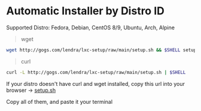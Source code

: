 # Automatic Installer by Distro ID
Supported Distro: Fedora, Debian, CentOS 8/9, Ubuntu, Arch, Alpine 

> wget

```bash
wget http://gogs.com/lendra/lxc-setup/raw/main/setup.sh && $SHELL setup.sh
```

> curl

```bash
curl -L http://gogs.com/lendra/lxc-setup/raw/main/setup.sh | $SHELL
```

If your distro doesn't have curl and wget installed, copy this url into your browser -> [setup.sh](http://gogs.com/lendra/lxc-setup/raw/main/setup.sh)

Copy all of them, and paste it your terminal